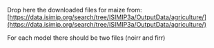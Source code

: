 Drop here the downloaded files for maize from: [https://data.isimip.org/search/tree/ISIMIP3a/OutputData/agriculture/](https://data.isimip.org/search/tree/ISIMIP3a/OutputData/agriculture/)

For each model there should be two files (noirr and firr)
